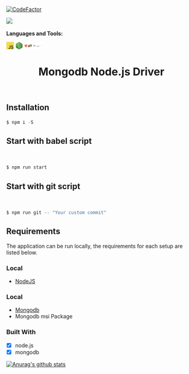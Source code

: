 [![CodeFactor](https://www.codefactor.io/repository/github/bartek-figat/mongodb_tutorial/badge)](https://www.codefactor.io/repository/github/bartek-figat/mongodb_tutorial)

![](https://visitor-badge.glitch.me/badge?page_id=mongodb_tutorial.Bartek-Figat)

**Languages and Tools:**

<code><img height="20" src="https://raw.githubusercontent.com/github/explore/80688e429a7d4ef2fca1e82350fe8e3517d3494d/topics/javascript/javascript.png"></code>
<code><img height="20" src="https://raw.githubusercontent.com/github/explore/80688e429a7d4ef2fca1e82350fe8e3517d3494d/topics/nodejs/nodejs.png"></code>
<code><img height="20" src="https://raw.githubusercontent.com/github/explore/80688e429a7d4ef2fca1e82350fe8e3517d3494d/topics/git/git.png"></code>
<code><img height="20" src="https://raw.githubusercontent.com/github/explore/80688e429a7d4ef2fca1e82350fe8e3517d3494d/topics/mongodb/mongodb.png"></code>

<h1 align="center"> Mongodb Node.js Driver </h1> <br>

## Installation

```javascript
$ npm i -S
```

<h2 align="left"> Start with babel script </h2> <br>

```javascript
$ npm run start
```

<h2 align="left"> Start with git script </h2> <br>

```javascript
$ npm run git -- "Your custom commit"
```

## Requirements

The application can be run locally, the requirements for each setup are listed below.

### Local

- [NodeJS](https://nodejs.org/en/download/)

### Local

- [Mongodb](https://www.mongodb.com/try/download/community)
- Mongodb msi Package

### Built With

- [x] node.js
- [x] mongodb

[![Anurag's github stats](https://github-readme-stats.vercel.app/api?username=Bartek-Figat)](https://github.com/anuraghazra/github-readme-stats)

